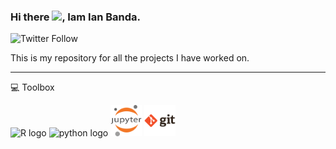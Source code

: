 ### Hi there <img src="https://raw.githubusercontent.com/MartinHeinz/MartinHeinz/master/wave.gif" width="30px">, Iam Ian Banda.


![Twitter Follow](https://img.shields.io/twitter/follow/ianbanda2?style=social)

This is my repository for all the projects I have worked on.

---
💻 Toolbox

<img src="https://cdn.worldvectorlogo.com/logos/r-lang.svg" alt="R logo" width="50" height="50" /> <img src="https://cdn.worldvectorlogo.com/logos/python-4.svg" alt="python logo" width="50" height="50" /> <img src=https://github.com/devicons/devicon/blob/master/icons/jupyter/jupyter-original-wordmark.svg alt="juypter logo" width="50" height="50" /> <img src=https://github.com/devicons/devicon/blob/master/icons/git/git-original-wordmark.svg alt="git logo" width="50" height="50" />

<!--
**bandaian/bandaian** is a ✨ _special_ ✨ repository because its `README.md` (this file) appears on your GitHub profile.

Here are some ideas to get you started:

- 🔭 I’m currently working on ...
- 🌱 I’m currently learning ...
- 👯 I’m looking to collaborate on ...
- 🤔 I’m looking for help with ...
- 💬 Ask me about ...
- 📫 How to reach me: ...
- 😄 Pronouns: ...
- ⚡ Fun fact: ...
-->
